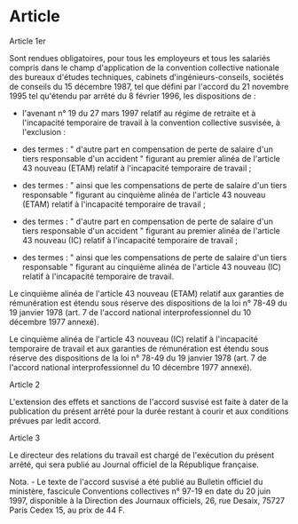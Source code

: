 # Article

  
 Article 1er  
  
 Sont rendues obligatoires, pour tous les employeurs et tous les salariés compris dans le champ d'application de la convention collective nationale des bureaux d'études techniques, cabinets d'ingénieurs-conseils, sociétés de conseils du 15 décembre 1987, tel que défini par l'accord du 21 novembre 1995 tel qu'étendu par arrêté du 8 février 1996, les dispositions de :  
  
 - l'avenant n° 19 du 27 mars 1997 relatif au régime de retraite et à l'incapacité temporaire de travail à la convention collective susvisée, à l'exclusion :  
  
 - des termes : " d'autre part en compensation de perte de salaire d'un tiers responsable d'un accident " figurant au premier alinéa de l'article 43 nouveau (ETAM) relatif à l'incapacité temporaire de travail ;  
  
 - des termes : " ainsi que les compensations de perte de salaire d'un tiers responsable " figurant au cinquième alinéa de l'article 43 nouveau (ETAM) relatif à l'incapacité temporaire de travail ;  
  
 - des termes : " d'autre part en compensation de perte de salaire d'un tiers responsable d'un accident " figurant au premier alinéa de l'article 43 nouveau (IC) relatif à l'incapacité temporaire de travail ;  
  
 - des termes : " ainsi que les compensations de perte de salaire d'un tiers responsable " figurant au cinquième alinéa de l'article 43 nouveau (IC) relatif à l'incapacité temporaire de travail.  
  
 Le cinquième alinéa de l'article 43 nouveau (ETAM) relatif aux garanties de rémunération est étendu sous réserve des dispositions de la loi n° 78-49 du 19 janvier 1978 (art. 7 de l'accord national interprofessionnel du 10 décembre 1977 annexé).  
  
 Le cinquième alinéa de l'article 43 nouveau (IC) relatif à l'incapacité temporaire de travail et aux garanties de rémunération est étendu sous réserve des dispositions de la loi n° 78-49 du 19 janvier 1978 (art. 7 de l'accord national interprofessionnel du 10 décembre 1977 annexé).  
  
 Article 2  
  
 L'extension des effets et sanctions de l'accord susvisé est faite à dater de la publication du présent arrêté pour la durée restant à courir et aux conditions prévues par ledit accord.  
  
 Article 3  
  
 Le directeur des relations du travail est chargé de l'exécution du présent arrêté, qui sera publié au Journal officiel de la République française.  
  
 Nota. - Le texte de l'accord susvisé a été publié au Bulletin officiel du ministère, fascicule Conventions collectives n° 97-19 en date du 20 juin 1997, disponible à la Direction des Journaux officiels, 26, rue Desaix, 75727 Paris Cedex 15, au prix de 44 F.  
